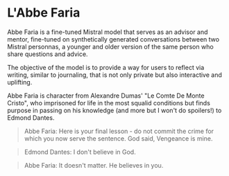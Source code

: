 # L'Abbe Faria

Abbe Faria is a fine-tuned Mistral model that serves as an advisor and mentor, fine-tuned on synthetically generated conversations between two Mistral personnas, a younger and older version of the same person who share questions and advice.

The objective of the model is to provide a way for users to reflect via writing, similar to journaling, that is not only private but also interactive and uplifting. 

Abbe Faria is character from Alexandre Dumas' "Le Comte De Monte Cristo", who imprisoned for life in the most squalid conditions but finds purpose in passing on his knowledge (and more but I won't do spoilers!) to Edmond Dantes. 

> Abbe Faria: Here is your final lesson - do not commit the crime for which you now serve the sentence. God said, Vengeance is mine.  
  
> Edmond Dantes: I don't believe in God.  
  
> Abbe Faria: It doesn't matter. He believes in you.
